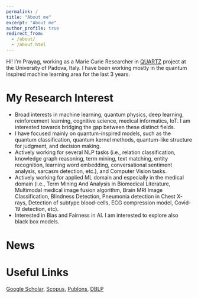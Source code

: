 ```yaml
---
permalink: /
title: "About me"
excerpt: "About me"
author_profile: true
redirect_from: 
  - /about/
  - /about.html
---
```


Hi! I’m Prayag, working as a Marie Curie Researcher in [QUARTZ](http://www.quartz-itn.eu/about) project at the University of Padova, Italy. I have been working mostly in the quantum inspired machine learning area for the last 3 years. 

My Research Interest
======
* Broad interests in machine learning, quantum physics, deep learning, reinforcement learning, cognitive science, medical informatics, IoT. I am interested towards bridging the gap between these distinct fields.
* I have focused mainly on quantum-inspired models, such as the quantum classification, quantum kernel methods, quantum-like structure for judgment, and decision making. 
* Actively working for several NLP tasks (i.e., relation classification, knowledge graph reasoning, term mining, text matching, entity recognition, learning word embedding, conversational sentiment analysis, sarcasm detection, etc.), and Computer Vision tasks.
* Actively working for applied ML domain and especially in the medical domain (i.e., Term Mining And Analysis in Biomedical Literature, Multimodal medical image fusion algorithm, Brain MRI Image Classification, Blindness Detection, Pneumonia detection in Chest X-rays, Detection of subtype blood-cells, ECG compression model, Covid-19 detection, etc).
* Interested in Bias and Fairness in AI. I am interested to explore also black box models.



News
======



Useful Links
======

[Google Scholar](https://scholar.google.it/citations?hl=en&user=sDnmJ_YAAAAJ&view_op=list_works&sortby=pubdate), [Scopus](https://www.scopus.com/authid/detail.uri?authorId=57193601962), [Publons](https://publons.com/researcher/2062944/prayag-tiwari/), [DBLP](https://dblp.org/pid/198/3643.html)
